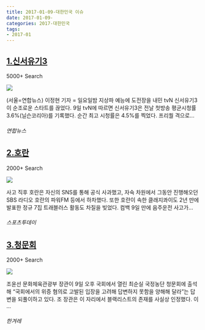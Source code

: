 ```yaml
---
title: 2017-01-09-대한민국 이슈
date: 2017-01-09-
categories: 2017-대한민국
tags: 
- 2017-01
---
```


[1.신서유기3](http://www.yonhapnews.co.kr/bulletin/2017/01/09/0200000000AKR20170109032400033.HTML)
--

5000+ Search

![](http:)

(서울=연합뉴스) 이정현 기자 = 일요일밤 지상파 예능에 도전장을 내민 tvN 신서유기3이 순조로운 스타트를 끊었다. 9일 tvN에 따르면 신서유기3은 전날 첫방송 평균시청률 3.6%(닐슨코리아)를 기록했다. 순간 최고 시청률은 4.5%를 찍었다. 프리퀄 격으로...
###### 연합뉴스

[2.호란](http://stoo.asiae.co.kr/news/view.htm?idxno=2017011009243345734)
--

2000+ Search

![](http:)

사고 직후 호란은 자신의 SNS를 통해 공식 사과했고, 자숙 차원에서 그동안 진행해오던 SBS 라디오 호란의 파워FM 등에서 하차했다. 또한 호란이 속한 클래지콰이도 2년 만에 발표한 정규 7집 트래블러스 활동도 차질을 빚었다. 컴백 9일 만에 음주운전 사고가...
###### 스포츠투데이

[3.청문회](http://www.hani.co.kr/arti/culture/culture_general/777990.html)
--

2000+ Search

![](http:)

조윤선 문화체육관광부 장관이 9일 오후 국회에서 열린 최순실 국정농단 청문회에 출석해 “국회에서의 위증 혐의로 고발된 입장을 고려해 답변하지 못함을 양해해 달라”는 답변을 되풀이하고 있다. 조 장관은 이 자리에서 블랙리스트의 존재를 사실상 인정했다. 이 ...
###### 한겨레

